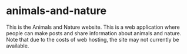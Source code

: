 # animals-and-nature

This is the Animals and Nature website.   This is a web application where people can make posts and share information about animals and nature.  Note that due to the costs of web hosting, the site may not currently be available.
